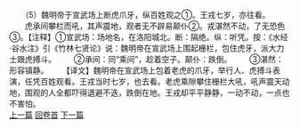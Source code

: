　　（5）魏明帝于宣武场上断虎爪牙，纵百姓观之①。王戎七岁，亦往看。
　　虎承间攀栏而吼，其声震地，观者无不辟易颠仆②。戎湛然不动，了无恐色③。【注释】①宣武场：场地名，在洛阳城北。断：隔绝。纵：听凭。按：《水经·谷水注》引《竹林七贤论》说：魏明帝在宣武场上围起栅栏，包住虎牙，派大力士跟虎搏斗。
　　②承间：同“乘间”，趁着空子。颠仆：跌倒。
　　③湛然：形容镇静。
　　【译文】魏明帝在宣武场上包着老虎的爪牙，举行人、虎搏斗表演，任凭百姓观看。王戎当时七岁，也去看。老虎乘隙攀住栅栏大吼，吼声震天动地，围观的人全都吓得退避不迭，跌倒在地。王戎却平平静静，一动不动，一点也不害怕。
<br>[上一篇](06_04) [回卷首](06_00) [下一篇](06_06)
